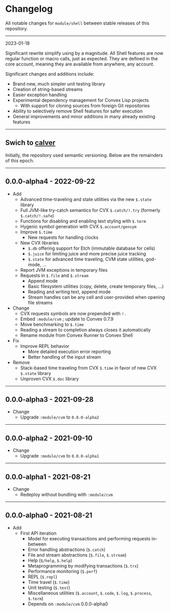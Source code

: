 # Changelog

All notable changes for `module/shell` between stable releases of this
repository.


---


2023-01-18

Significant rewrite simplify using by a magnitude. All Shell features are now
regular function or macro calls, just as expected. They are defined in the core
account, meaning they are available from anywhere, any account.

Significant changes and additions include:

- Brand new, much simpler unit testing library
- Creation of string-based streams
- Easier exception handling
- Experimental dependency management for Convex Lisp projects
    - With support for cloning sources from foreign Git repositories 
- Ability to selectively remove Shell features for safer execution
- General improvements and minor additions in many already existing features


---


## Swich to [calver](https://calver.org)

Initially, the repository used semantic versioning. Below are the remainders of
this epoch.


---


## 0.0.0-alpha4 - 2022-09-22

- Add
    - Advanced time-traveling and state utilities via the new `$.state` library
    - Full JVM-like try-catch semantics for CVX `$.catch/!.try` (formerly `$.catch/!.safe`)
    - Functions for disabling and enabling text styling with `$.term`
    - Hygenic symbol generation with CVX `$.account/gensym`
    - Improve `$.time`
        - New requests for handling clocks
    - New CVX libraries
        - `$.db` offering support for Etch (immutable database for cells)
        - `$.juice` for limiting juice and more precise juice tracking
        - `$.state` for advanced time traveling, CVM state utilities, god-mode, ...
    - Report JVM exceptions in temporary files
    - Requests in `$.file` and `$.stream`
        - Append mode
        - Basic filesystem utilities (copy, delete, create temporary files, ...)
        - Reading and writing text, append mode
        - Stream handles can be any cell and user-provided when opening file streams
- Change
    - CVX requests symbols are now prepended with `!.`
    - Embed `:module/cvm` ; update to Convex 0.7.9
    - Move benchmarking to `$.time`
    - Reading a stream to completion always closes it automatically
    - Rename module from Convex Runner to Convex Shell
- Fix
    - Improve REPL behavior
        - More detailed execution error reporting
        - Better handling of the input stream
- Remove
    - Stack-based time traveling from CVX `$.time` in favor of new CVX `$.state` library
    - Unproven CVX `$.doc` library


---


## 0.0.0-alpha3 - 2021-09-28

- Change
    - Upgrade `:module/cvm` to `0.0.0-alpha2`


---


## 0.0.0-alpha2 - 2021-09-10

- Change
    - Upgrade `:module/cvm` to `0.0.0-alpha1`


---


## 0.0.0-alpha1 - 2021-08-21

- Change
    - Redeploy without bundling with `:module/cvm`


---


## 0.0.0-alpha0 - 2021-08-21

- Add
    - First API iteration
        - Model for executing transactions and performing requests in-between
        - Error handling abstractions (`$.catch`)
        - File and stream abstractions (`$.file`, `$.stream`)
        - Help (`$/help`, `$.help`)
        - Metaprogramming by modifying transactions (`$.trx`)
        - Performance monitoring (`$.perf`)
        - REPL (`$.repl`)
        - Time travel (`$.time`)
        - Unit testing (`$.test`)
        - Miscellaneous utilities (`$.account`, `$.code`, `$.log`, `$.process`, `$.term`)
        - Depends on `:module/cvm` 0.0.0-alpha0
